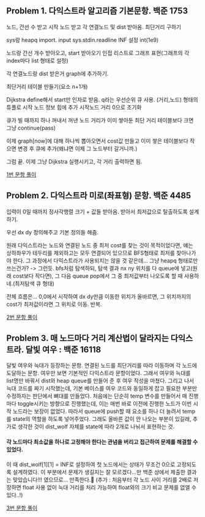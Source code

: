 ## Problem 1. 다익스트라 알고리즘 기본문항. 백준 1753
노드, 간선 수 받고 시작 노드 받고 각 연결노드 및 dist 받아옴. 최단거리 구하기

sys랑 heapq import.
input sys.stdin.readline
INF 설정 int(1e9)

노드랑 간선 개수 받아오고, start 받아오기
인접 리스트로 그래프 표현(그래프의 각 index마다 list 형태로 설정)

각 연결노드랑 dist 받은거 graph에 추가하기. 

최단거리 테이블 만들기(요소 n+1개)

Dijkstra define해서 start만 인자로 받음.
q라는 우선순위 큐 사용. (거리,노드) 형태의 튜플로 시작 노드 정보 힙에 추가
시작노드 거리 0으로 초기화

큐가 빌 때까지
하나 꺼내서 꺼낸 노드 거리가 이미 쌓아둔 최단 거리 테이블보다 크면 그냥 continue(pass)

이제 graph[now]에 대해 하나씩 뽑아오면서 cost값 만들고 이미 쌓은 테이블보다 작으면 변경 후 큐에 추가(왜냐면 이제 그 노드부터 갈거니까.)

그럼 끝. 이제 그냥 Dijkstra 실행시키고, 각 거리 출력하면 됨.

[1번 문항 풀이](https://github.com/kr-sang/Algorithm-solution/blob/main/day1/Problem1.py)

## Problem 2. 다익스트라 미로(좌표형) 문항. 백준 4485
입력이 0일 때까지 정사각행렬 크기 + 값들 받아옴. 받아서 최저값으로 탈출하도록 설계하기.

우선 dx dy 정의해주고 기본 정의들 해줌. 

원래 다익스트라는 노드와 연결된 노드 중 최저 cost를 찾는 것이 목적이었다면, 얘는 상하좌우가 테두리를 제외하고는 모두 연결되어 있으므로 BFS형태로 최저를 찾아나가야 한다. 그 과정에서 다익스트라가 사용되지는 않을 것 같은데... 그냥 heapq 형태로만 쓰는건가?
-> 그런듯. bfs처럼 탐색하되, 탐색 결과 nx ny 위치를 다 queue에 넣고(원래 cost보다 작다면), 그 다음 queue pop에서 그 중 최저값부터 나오도록 할 때 사용하네.(최저탐색 큐 형태)

전체 흐름은... 0,0에서 시작하여 dx dy만큼 이동한 위치가 올바르면, 그 위치까지의 cost가 최저값이라면 그 위치로 이동. 반복.

[2번 문항 풀이](https://github.com/kr-sang/Algorithm-solution/blob/main/day1/Problem2.py)


## Problem 3. 매 노드마다 거리 계산법이 달라지는 다익스트라. 달빛 여우 : 백준 16118

달빛 여우와 늑대가 등장하는 문항. 연결된 노드를 최단거리를 따라 이동하며 각 노드에 도달하는 문항. 여우만 보면 기본적인 다익스트라 문항이었다.
그래서 여우와 늑대를 list명만 바꿔서 dist와 heap queue를 만들어 준 후 여우 작성을 마쳤다.
그리고 나서 늑대 코드를 짜기 시작했는데, 기본 베이스를 여우 코드와 동일하게 잡고 필요한 부분만 수정하자는 판단에서 뼈대를 만들었다.
처음에는 단순히 temp 변수를 만들어서 매 진행마다 toggle시키는 방향으로 진행했는데, 이는 매번 바로 이전에 진행한 노드가 이번 시작 노드라는 보장이 없었다.
따라서 queue에 push할 때 요소를 하나 더 늘려서 temp를 state의 역할을 하도록 넣어주었다.
그래도 올바른 값이 안 나오는 부분이 있길래, 추가로 생각한 것이 dist_wolf 자체를 state에 따라 2개로 나눠서 표현하는 것.

#### 각 노드마다 최소값을 하나로 고정해야 한다는 관념을 버리고 접근하여 문제를 해결할 수 있었다.
이 때 dist_wolf[1][1] = INF로 설정하여 첫 노드에서는 상태가 무조건 0으로 고정되도록 설계하였다. 이 부분에서 문제가 생길지는 잘 모르겠다...만 백준 상에서 제출한 결과는 맞았습니다!!! 였으므로... 만족한다.💖
(추가 : 처음부터 각 노드 사이 거리를 2배로 저장하면 float 사용 없이 늑대 거리를 처리 가능하여 float와의 크기 비교 문제를 없앨 수 있다..!)

[3번 문항 풀이](https://github.com/kr-sang/Algorithm-solution/blob/main/day1/Problem3.py)

